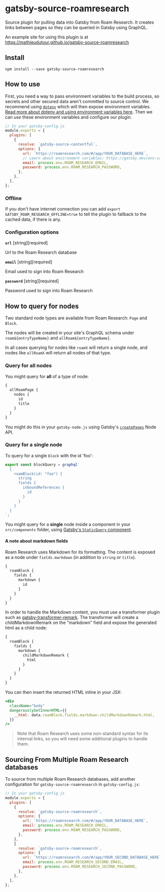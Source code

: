 # gatsby-source-roamresearch

Source plugin for pulling data into Gatsby from
Roam Research. It creates links between pages so they can be
queried in Gatsby using GraphQL.

An example site for using this plugin is at
https://mathieudutour.github.io/gatsby-source-roamresearch

## Install

```shell
npm install --save gatsby-source-roamresearch
```

## How to use

First, you need a way to pass environment variables to the build process, so secrets and other secured data aren't committed to source control. We recommend using [`dotenv`][dotenv] which will then expose environment variables. [Read more about dotenv and using environment variables here][envvars]. Then we can _use_ these environment variables and configure our plugin.

```javascript
// In your gatsby-config.js
module.exports = {
  plugins: [
    {
      resolve: `gatsby-source-contentful`,
      options: {
        url: `https://roamresearch.com/#/app/YOUR_DATABASE_HERE`,
        // Learn about environment variables: https://gatsby.dev/env-vars
        email: process.env.ROAM_RESEARCH_EMAIL,
        password: process.env.ROAM_RESEARCH_PASSWORD,
      },
    },
  ],
};
```

### Offline

If you don't have internet connection you can add `export GATSBY_ROAM_RESEARCH_OFFLINE=true` to tell the plugin to fallback to the cached data, if there is any.

### Configuration options

**`url`** [string][required]

Url to the Roam Research database

**`email`** [string][required]

Email used to sign into Roam Research

**`password`** [string][required]

Password used to sign into Roam Research

## How to query for nodes

Two standard node types are available from Roam Research: `Page` and `Block`.

The nodes will be created in your site's GraphQL schema under `roam${entryTypeName}` and `allRoam${entryTypeName}`.

In all cases querying for nodes like `roamX` will return a single node, and nodes like `allRoamX` will return all nodes of that type.

### Query for all nodes

You might query for **all** of a type of node:

```graphql
{
  allRoamPage {
    nodes {
      id
      title
    }
  }
}
```

You might do this in your `gatsby-node.js` using Gatsby's [`createPages`](https://next.gatsbyjs.org/docs/node-apis/#createPages) Node API.

### Query for a single node

To query for a single `block` with the id 'foo':

```javascript
export const blockQuery = graphql`
  {
    roamBlock(id: "foo") {
      string
      fields {
        inboundReferences {
          id
        }
      }
    }
  }
`;
```

You might query for a **single** node inside a component in your `src/components` folder, using [Gatsby's `StaticQuery` component](https://www.gatsbyjs.org/docs/static-query/).

#### A note about markdown fields

Roam Research uses Markdown for its formatting. The content is exposed as a node under `fields.markdown` (in addition to `string` or `title`).

```graphql
{
  roamBlock {
    fields {
      markdown {
        id
      }
    }
  }
}
```

In order to handle the Markdown content, you must use a transformer plugin such as [gatsby-transformer-remark](https://www.gatsbyjs.org/packages/gatsby-transformer-remark/). The transformer will create a childMarkdownRemark on the "markdown" field and expose the generated html as a child node:

```graphql
{
  roamBlock {
    fields {
      markdown {
        childMarkdownRemark {
          html
        }
      }
    }
  }
}
```

You can then insert the returned HTML inline in your JSX:

```jsx
<div
  className="body"
  dangerouslySetInnerHTML={{
    __html: data.roamBlock.fields.markdown.childMarkdownRemark.html,
  }}
/>
```

> Note that Roam Research uses some non-standard syntax for its internal links, so you will need some additional plugins to handle them.

## Sourcing From Multiple Roam Research databases

To source from multiple Roam Research databases, add another configuration for `gatsby-source-roamresearch` in `gatsby-config.js`:

```javascript
// In your gatsby-config.js
module.exports = {
  plugins: [
    {
      resolve: `gatsby-source-roamresearch`,
      options: {
        url: `https://roamresearch.com/#/app/YOUR_DATABASE_HERE`,
        email: process.env.ROAM_RESEARCH_EMAIL,
        password: process.env.ROAM_RESEARCH_PASSWORD,
      },
    },
    {
      resolve: `gatsby-source-roamresearch`,
      options: {
        url: `https://roamresearch.com/#/app/YOUR_SECOND_DATABASE_HERE`,
        email: process.env.ROAM_RESEARCH_SECOND_EMAIL,
        password: process.env.ROAM_RESEARCH_SECOND_PASSWORD,
      },
    },
  ],
};
```

[dotenv]: https://github.com/motdotla/dotenv
[envvars]: https://gatsby.dev/env-vars
